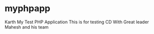 # myphpapp
Karth
My Test PHP Application
This is for testing CD
With Great leader Mahesh and his team
